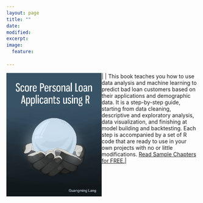 ```yaml
---
layout: page
title: ""
date: 
modified:
excerpt:
image:
  feature:

---
```


| [<img style="float:left" src="score-loan-applicants.jpg" alt="book cover" width="250">](https://leanpub.com/scorepersonalloanapplicantsusingr) | This book teaches you how to use data analysis and machine learning to predict bad loan customers based on their applications and demographic data. It is a step-by-step guide, starting from data cleaning, descriptive and exploratory analysis, data visualization, and finishing at model building and backtesting. Each step is accompanied by a set of R code that are ready to use in your own projects with no or little modifications. [Read Sample Chapters for FREE.](https://leanpub.com/scorepersonalloanapplicantsusingr/read)|
